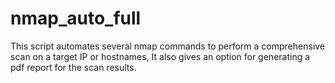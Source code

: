 # nmap_auto_full
This script automates several nmap commands to perform a comprehensive scan on a target IP or hostnames,  It also gives an option for generating a pdf report for the scan results.

